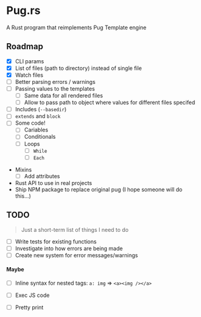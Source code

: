 # Pug.rs
A Rust program that reimplements Pug Template engine

## Roadmap
- [X] CLI params
- [X] List of files (path to directory) instead of single file
- [X] Watch files
- [ ] Better parsing errors / warnings
- [ ] Passing values to the templates
  - [ ] Same data for all rendered files
  - [ ] Allow to pass path to object where values for different files specifed
- [ ] Includes (`--basedir`)
- [ ] `extends` and `block`
- [ ] Some code!
  - [ ] Cariables
  - [ ] Conditionals
  - [ ] Loops
    - [ ] `While`
    - [ ] `Each`
- Mixins
  - [ ] Add attributes
- Rust API to use in real projects
- Ship NPM package to replace original pug (I hope someone will do this...)

## TODO
> Just a short-term list of things I need to do
- [ ] Write tests for existing functions
- [ ] Investigate into how errors are being made
- [ ] Create new system for error messages/warnings

#### Maybe
- [ ] Inline syntax for nested tags: `a: img` => `<a><img /></a>`
- [ ] Exec JS code

- [ ] Pretty print